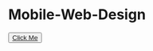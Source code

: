 # Mobile-Web-Design

<button> <a href="https://mounika58.github.io/Mobile-Web-Design/" target="_blank"> Click Me </a></button>

